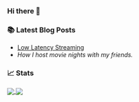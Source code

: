 ### Hi there 👋

### 📚 Latest Blog Posts

<!-- BLOG-POST-LIST:START -->
 - [Low Latency Streaming](https://zibbp.net/posts/low-latency-streaming/) 
 - *How I host movie nights with my friends.*<!-- BLOG-POST-LIST:END -->

### 📈 Stats

<a href="https://github.com/Zibbp">
  <img align="center" src="https://github-readme-stats.vercel.app/api?username=zibbp&count_private=true&show_icons=true" />
</a>
<a href="https://github.com/Zibbp">
  <img align="center" src="https://github-readme-stats.vercel.app/api/top-langs/?username=zibbp&layout=compact" />
</a>
